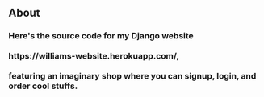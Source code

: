 <h2>About</h2>
<h3>
  Here's the source code for my Django website<br><br>
  https://williams-website.herokuapp.com/,<br><br>
  featuring an imaginary shop where you can signup, login, and order cool stuffs.
</h3>
